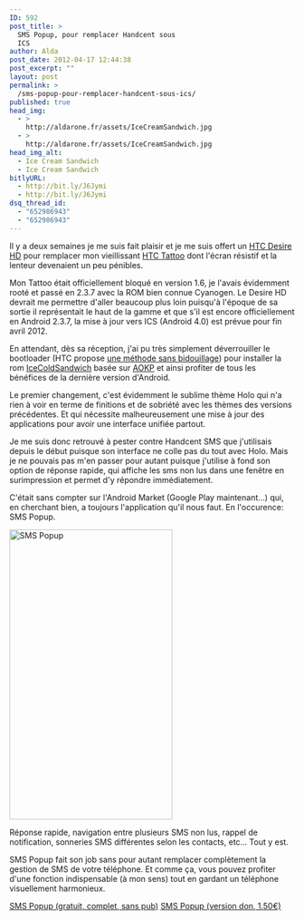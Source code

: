 ```yaml
---
ID: 592
post_title: >
  SMS Popup, pour remplacer Handcent sous
  ICS
author: Alda
post_date: 2012-04-17 12:44:38
post_excerpt: ""
layout: post
permalink: >
  /sms-popup-pour-remplacer-handcent-sous-ics/
published: true
head_img:
  - >
    http://aldarone.fr/assets/IceCreamSandwich.jpg
  - >
    http://aldarone.fr/assets/IceCreamSandwich.jpg
head_img_alt:
  - Ice Cream Sandwich
  - Ice Cream Sandwich
bitlyURL:
  - http://bit.ly/J6Jymi
  - http://bit.ly/J6Jymi
dsq_thread_id:
  - "652986943"
  - "652986943"
---
```

Il y a deux semaines je me suis fait plaisir et je me suis offert un <a href="http://fr.wikipedia.org/wiki/HTC_Desire_HD">HTC Desire HD</a> pour remplacer mon vieillissant <a href="http://fr.wikipedia.org/wiki/HTC_Tattoo">HTC Tattoo</a> dont l'écran résistif et la lenteur devenaient un peu pénibles.

Mon Tattoo était officiellement bloqué en version 1.6, je l'avais évidemment rooté et passé en 2.3.7 avec la ROM bien connue Cyanogen. Le Desire HD devrait me permettre d'aller beaucoup plus loin puisqu'à l'époque de sa sortie il représentait le haut de la gamme et que s'il est encore officiellement en Android 2.3.7, la mise à jour vers ICS (Android 4.0) est prévue pour fin avril 2012.

En attendant, dès sa réception, j'ai pu très simplement déverrouiller le bootloader (HTC propose <a href="http://htcdev.com/bootloader/">une méthode sans bidouillage</a>) pour installer la rom <a href="http://forum.xda-developers.com/showthread.php?t=1450962">IceColdSandwich</a> basée sur <a href="http://forum.aokp.co/page/news">AOKP</a> et ainsi profiter de tous les bénéfices de la dernière version d'Android.

Le premier changement, c'est évidemment le sublime thème Holo qui n'a rien à voir en terme de finitions et de sobriété avec les thèmes des versions précédentes. Et qui nécessite malheureusement une mise à jour des applications pour avoir une interface unifiée partout.

Je me suis donc retrouvé à pester contre Handcent SMS que j'utilisais depuis le début puisque son interface ne colle pas du tout avec Holo. Mais je ne pouvais pas m'en passer pour autant puisque j'utilise à fond son option de réponse rapide, qui affiche les sms non lus dans une fenêtre en surimpression et permet d'y répondre immédiatement.

C'était sans compter sur l'Android Market (Google Play maintenant…) qui, en cherchant bien, a toujours l'application qu'il nous faut. En l'occurence: SMS Popup.

<a href="http://aldarone.fr/wp-content/uploads/2012/04/sms-popup.jpg"><img src="http://aldarone.fr/wp-content/uploads/2012/04/sms-popup.jpg" alt="SMS Popup" title="SMS Popup" width="288" height="512" class="aligncenter size-full wp-image-594" /></a>

Réponse rapide, navigation entre plusieurs SMS non lus, rappel de notification, sonneries SMS différentes selon les contacts, etc… Tout y est. 

SMS Popup fait son job sans pour autant remplacer complètement la gestion de SMS de votre téléphone. Et comme ça, vous pouvez profiter d'une fonction indispensable (à mon sens) tout en gardant un téléphone visuellement harmonieux.

<a href="https://play.google.com/store/apps/details?id=net.everythingandroid.smspopup">SMS Popup (gratuit, complet, sans pub)</a>
<a href="https://play.google.com/store/apps/details?id=net.everythingandroid.smspopupdonate">SMS Popup (version don, 1.50€)</a>